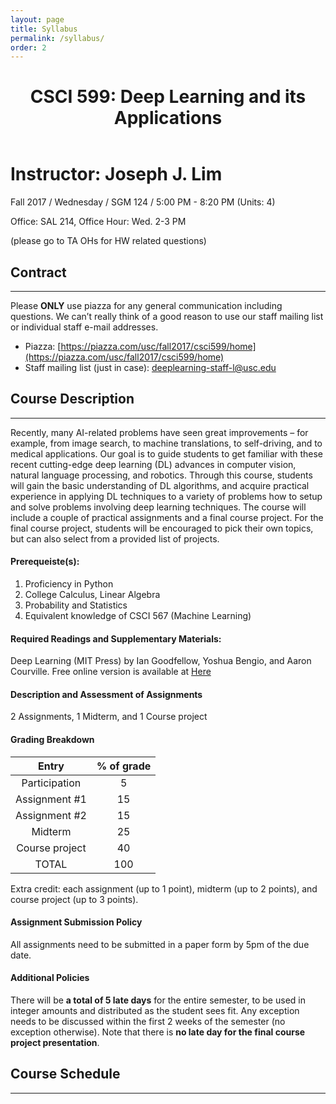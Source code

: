 ```yaml
---
layout: page
title: Syllabus 
permalink: /syllabus/
order: 2
---
```


<header class="post-header">
  <h1 class="post-title">CSCI 599: Deep Learning and its Applications</h1>
</header>

# Instructor: Joseph J. Lim 

Fall 2017 / Wednesday / SGM 124 / 5:00 PM - 8:20 PM (Units: 4)

Office: SAL 214, Office Hour: Wed. 2-3 PM 

(please go to TA OHs for HW related questions)

## Contract
---
Please **ONLY** use piazza for any general communication including questions. We can’t really think of a good reason to use our staff mailing list or individual staff e-mail addresses.

* Piazza: [https://piazza.com/usc/fall2017/csci599/home](https://piazza.com/usc/fall2017/csci599/home)
* Staff mailing list (just in case): deeplearning-staff-l@usc.edu

## Course Description
---
Recently, many AI-related problems have seen great improvements – for example, from image search, to machine translations, to self-driving, and to medical applications. Our goal is to guide students to get familiar with these recent cutting-edge deep learning (DL) advances in computer vision, natural language processing, and robotics. Through this course, students will gain the basic understanding of DL algorithms, and acquire practical experience in applying DL techniques to a variety of problems how to setup and solve problems involving deep learning techniques. The course will include a couple of practical assignments and a final course project. For the final course project, students will be encouraged to pick their own topics, but can also select from a  provided list of projects.

#### Prerequeiste(s):
1. Proficiency in Python
2. College Calculus, Linear Algebra
3. Probability and Statistics
4. Equivalent knowledge of CSCI 567 (Machine Learning)

#### Required Readings and Supplementary Materials:
Deep Learning (MIT Press) by Ian Goodfellow, Yoshua Bengio, and Aaron Courville. Free online version is available at [Here](http://www.deeplearningbook.org/)

#### Description and Assessment of Assignments
2 Assignments, 1 Midterm, and 1 Course project

#### Grading Breakdown

| Entry             | % of grade      | 
|:-----------------:|:---------------:|
| Participation     | 5               |
| Assignment #1     | 15              | 
| Assignment #2     | 15              | 
| Midterm           | 25              |
| Course project    | 40              |  
| TOTAL             | 100             |

Extra credit: each assignment (up to 1 point), midterm (up to 2 points), and course project (up to 3 points).

#### Assignment Submission Policy
All assignments need to be submitted in a paper form by 5pm of the due date.

#### Additional Policies
There will be **a total of 5 late days** for the entire semester, to be used in integer amounts and distributed as the student sees fit. Any exception needs to be discussed within the first 2 weeks of the semester (no exception otherwise). Note that there is **no late day for the final course project presentation**.

## Course Schedule
---

